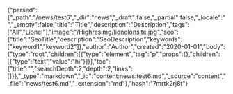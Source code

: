 {"parsed":{"_path":"/news/test6","_dir":"news","_draft":false,"_partial":false,"_locale":"","_empty":false,"title":"Title","description":"Description","tags":["All","Lionel"],"image":"/Highresimg/lionelonsite.jpg","seo":{"title":"SeoTitle","description":"SeoDescription","keywords":["keyword1","keyword2"]},"author":"Author","created":"2020-01-01","body":{"type":"root","children":[{"type":"element","tag":"p","props":{},"children":[{"type":"text","value":"hi"}]}],"toc":{"title":"","searchDepth":2,"depth":2,"links":[]}},"_type":"markdown","_id":"content:news:test6.md","_source":"content","_file":"news/test6.md","_extension":"md"},"hash":"7mrtk2rj8t"}